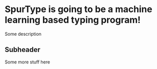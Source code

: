 # SpurType is going to be a machine learning based typing program!

Some description

## Subheader

Some more stuff here